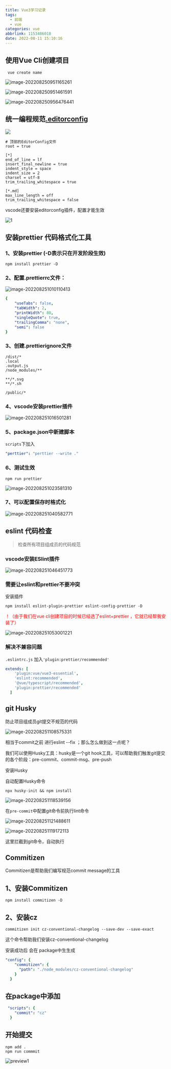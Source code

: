```yaml
---
title: Vue3学习记录
tags:
  - 前端
  - vue
categories: vue
abbrlink: 1153486018
date: 2022-08-11 15:10:16
---
```



## 使用Vue Cli创建项目

```shell
 vue create name
```



![image-202208250951165261](Vue3学习记录/image-20220825095116526.png)

![image-202208250951461591](Vue3学习记录/image-20220825095146159.png)



![image-202208250956476441](Vue3学习记录/image-20220825095647644.png)

## 统一编程规范[.editorconfig](https://github.com/RehanSaeed/EditorConfig/blob/main/.editorconfig)

![](https://github.com/RehanSaeed/EditorConfig/raw/main/Images/Banner.png)

```shell
# 顶部的EditorConfig文件
root = true
 
[*]
end_of_line = lf
insert_final_newline = true
indent_style = space
indent_size = 2
charset = utf-8
trim_trailing_whitespace = true

[*.md]
max_line_length = off
trim_trailing_whitespace = false
```

vscode还要安装editorconfig插件，配置才能生效

![1](Vue3学习记录/image-20220825100539220.png)

## 安装prettier 代码格式化工具

### 1、安装prettier (-D表示只在开发阶段生效)

```shell
npm install prettier -D
```

### 2、配置.prettierrc文件：

![image-202208251010110413](Vue3学习记录/image-20220825101010413.png)

```yaml
{
    "useTabs": false,
    "tabWidth": 2,
    "printWidth": 80,
    "singleQuote": true,
    "trailingComma": "none",
    "semi": false
}
```

### 3、创建.prettierignore文件

```shell
/dist/*
.local
.output.js
/node_modules/**

**/*.svg
**/*.sh

/public/*
```

### 4、vscode安装prettier插件

![image-202208251016501281](Vue3学习记录/image-20220825101650128.png)

### 5、package.json中新建脚本

`scripts`下加入

```yaml
"perttier": "perttier --write ."
```





### 6、测试生效

```shell
npm run prettier
```

![image-202208251023581310](Vue3学习记录/image-20220825102358130.png)

### 7、可以配置保存时格式化

![image-202208251040582771](Vue3学习记录/image-20220825104058277.png)

## eslint 代码检查

> 检查所有项目组成员的代码规范

### vscode安装ESlint插件

![image-202208251046451773](Vue3学习记录/image-20220825104645773.png)

### 需要让eslint和prettier不要冲突

 安装插件

```shell
npm install eslint-plugin-prettier eslint-config-prettier -D
```

<font color="RED">！（由于我们在vue cli创建项目的时候已经选了eslint+prettier ，它就已经帮我安装了）</font>

![image-202208251053001221](Vue3学习记录/image-20220825105300122.png)

### 解决不兼容问题

`.eslintrc.js` 加入`'plugin:prettier/recommended'`

```yaml
extends: [
    'plugin:vue/vue3-essential',
    'eslint:recommended',
    '@vue/typescript/recommended',
    'plugin:prettier/recommended'
  ]
```



## git Husky

防止项目组成员git提交不规范的代码

![image-202208251108575331](Vue3学习记录/image-20220825110857533.png)

相当于commit之前 进行eslint --fix ；那么怎么做到这一点呢？

我们可以使用Husky工具：husky是一个git hook工具，可以帮助我们触发git提交的各个阶段：pre-commit、commit-msg、pre-push

安装Husky

自动配置Husky命令

```shell
npx husky-init && npm install
```

![image-202208251118539156](Vue3学习记录/image-20220825111853956.png)

在`pre-commit`中配置git命令前执行lint命令

![image-202208251121488611](Vue3学习记录/image-20220825112148861.png)



![image-202208251119172113](Vue3学习记录/image-20220825111917213.png)

这里拦截到git命令，自动执行

## Commitizen

Commitizen是帮助我们编写规范commit message的工具

## 1、安装Commitizen

```shell
npm install commitizen -D
```

## 2、安装cz

```shell
commitizen init cz-conventional-changelog --save-dev --save-exact
```

这个命令帮助我们安装cz-conventional-changelog

安装成功后 会在 package中生生成

```yaml
"config": {
    "commitizen": {
      "path": "./node_modules/cz-conventional-changelog"
    }
  }
```

## 在package中添加

```yaml
 "scripts": {
    "commit": "cz"
  }
```

## 开始提交

```shell
npm add .
npm run commmit
```

![preview1](Vue3学习记录/v2-77d907f4dda3468a9b311e11f43eecda_r.jpg)
